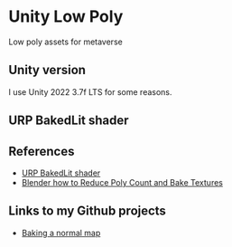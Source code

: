 # Unity Low Poly
 
Low poly assets for metaverse

## Unity version

I use Unity 2022 3.7f LTS for some reasons.

## URP BakedLit shader


## References

- [URP BakedLit shader](https://docs.unity3d.com/Packages/com.unity.render-pipelines.universal@7.1/manual/baked-lit-shader.html)
- [Blender how to Reduce Poly Count and Bake Textures](https://youtu.be/Yx9TvvnxCAM)

## Links to my Github projects

- [Baking a normal map](https://github.com/araobp/blender-3d/tree/main/bake_normal)
